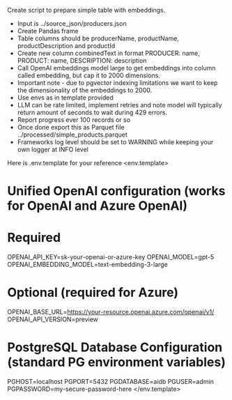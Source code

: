 Create script to prepare simple table with embeddings.
- Input is ../source_json/producers.json
- Create Pandas frame
- Table columns should be producerName, productName, productDescription and productId
- Create new column combinedText in format PRODUCER: name, PRODUCT: name, DESCRIPTION: description
- Call OpenAI embeddings model large to get embeddings into column called embedding, but cap it to 2000 dimensions.
- Important note - due to pgvector indexing limitations we want to keep the dimensionality of the embeddings to 2000.
- Use envs as in template provided
- LLM can be rate limited, implement retries and note model will typically return amount of seconds to wait during 429 errors.
- Report progress ever 100 records or so
- Once done export this as Parquet file ../processed/simple_products.parquet
- Frameworks log level should be set to WARNING while keeping your own logger at INFO level

Here is .env.template for your reference
<env.template>
# Unified OpenAI configuration (works for OpenAI and Azure OpenAI)
# Required
OPENAI_API_KEY=sk-your-openai-or-azure-key
OPENAI_MODEL=gpt-5
OPENAI_EMBEDDING_MODEL=text-embedding-3-large

# Optional (required for Azure)
OPENAI_BASE_URL=https://your-resource.openai.azure.com/openai/v1/
OPENAI_API_VERSION=preview

# PostgreSQL Database Configuration (standard PG environment variables)
PGHOST=localhost
PGPORT=5432
PGDATABASE=aidb
PGUSER=admin
PGPASSWORD=my-secure-password-here
</env.template>
